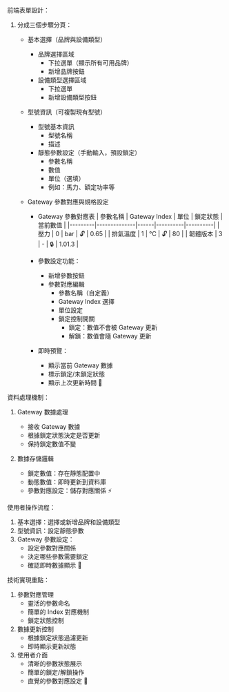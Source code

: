 前端表單設計：
1. 分成三個步驟分頁：
   - 基本選擇（品牌與設備類型）
     * 品牌選擇區域
       - 下拉選單（顯示所有可用品牌）
       - 新增品牌按鈕
     * 設備類型選擇區域
       - 下拉選單
       - 新增設備類型按鈕

   - 型號資訊（可複製現有型號）
     * 型號基本資訊
       - 型號名稱
       - 描述
     * 靜態參數設定（手動輸入，預設鎖定）
       - 參數名稱
       - 數值
       - 單位（選填）
       - 例如：馬力、額定功率等
     
   - Gateway 參數對應與規格設定
     * Gateway 參數對應表
       | 參數名稱 | Gateway Index | 單位 | 鎖定狀態 | 當前數值 |
       |---------|--------------|------|----------|----------|
       | 壓力     | 0            | bar  | 🔓      | 0.65    |
       | 排氣溫度 | 1            | °C   | 🔓      | 80      |
       | 韌體版本 | 3            | -    | 🔒      | 1.01.3  |
     
     * 參數設定功能：
       - 新增參數按鈕
       - 參數對應編輯
         * 參數名稱（自定義）
         * Gateway Index 選擇
         * 單位設定
         * 鎖定控制開關
           - 鎖定：數值不會被 Gateway 更新
           - 解鎖：數值會隨 Gateway 更新
     * 即時預覽：
       - 顯示當前 Gateway 數據
       - 標示鎖定/未鎖定狀態
       - 顯示上次更新時間 🔄

資料處理機制：
1. Gateway 數據處理
   - 接收 Gateway 數據
   - 根據鎖定狀態決定是否更新
   - 保持鎖定數值不變

2. 數據存儲邏輯
   - 鎖定數值：存在靜態配置中
   - 動態數值：即時更新到資料庫
   - 參數對應設定：儲存對應關係 ⚡

使用者操作流程：
1. 基本選擇：選擇或新增品牌和設備類型
2. 型號資訊：設定靜態參數
3. Gateway 參數設定：
   - 設定參數對應關係
   - 決定哪些參數需要鎖定
   - 確認即時數據顯示 🎯

技術實現重點：
1. 參數對應管理
   - 靈活的參數命名
   - 簡單的 Index 對應機制
   - 鎖定狀態控制
2. 數據更新控制
   - 根據鎖定狀態過濾更新
   - 即時顯示更新狀態
3. 使用者介面
   - 清晰的參數狀態展示
   - 簡單的鎖定/解鎖操作
   - 直覺的參數對應設定 💫